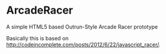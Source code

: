 # ArcadeRacer
A simple HTML5 based Outrun-Style Arcade Racer prototype

Basically this is based on http://codeincomplete.com/posts/2012/6/22/javascript_racer/.
